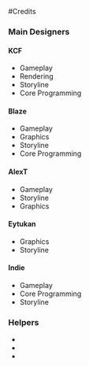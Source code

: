 #Credits

### Main Designers

#### KCF
- Gameplay
- Rendering
- Storyline
- Core Programming

#### Blaze
- Gameplay
- Graphics
- Storyline
- Core Programming
 
#### AlexT
- Gameplay
- Storyline
- Graphics

#### Eytukan
- Graphics
- Storyline

#### Indie
- Gameplay
- Core Programming
- Storyline

### Helpers

-
-
-
